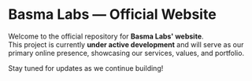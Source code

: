 # Basma Labs — Official Website

Welcome to the official repository for **Basma Labs' website**.  
This project is currently **under active development** and will serve as our primary online presence, showcasing our services, values, and portfolio.  

Stay tuned for updates as we continue building!
